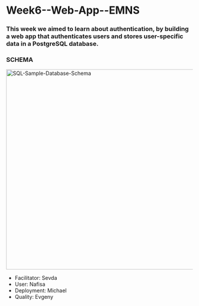 # Week6--Web-App--EMNS


### This week we aimed to learn about authentication, by building a web app that authenticates users and stores user-specific data in a PostgreSQL database.


### SCHEMA

<img width="539" alt="SQL-Sample-Database-Schema" src="https://user-images.githubusercontent.com/63476393/116421800-1392fd80-a837-11eb-831c-7c04207f2657.png">

- Facilitator: Sevda
- User: Nafisa
- Deployment: Michael
- Quality: Evgeny

